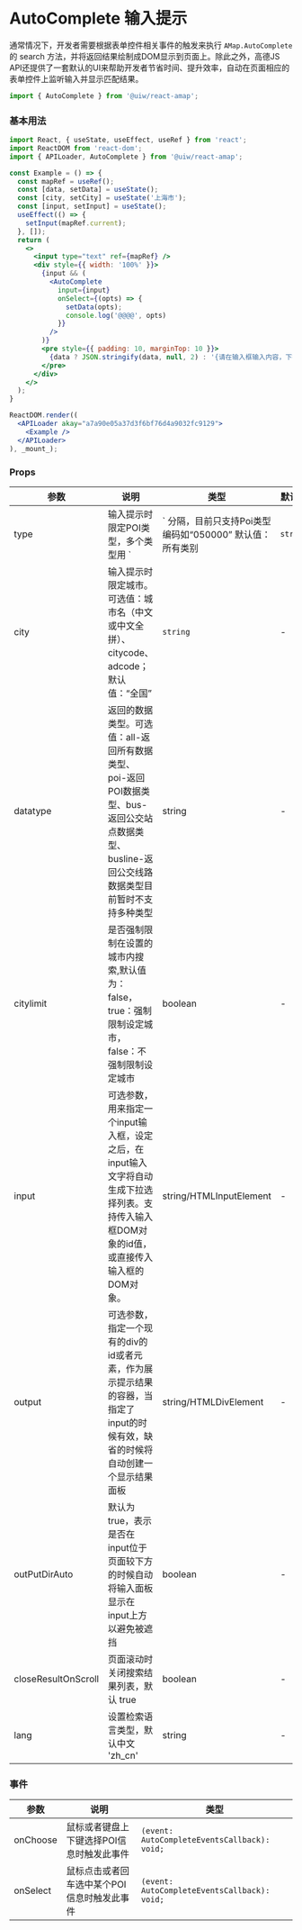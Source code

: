 AutoComplete 输入提示
===

通常情况下，开发者需要根据表单控件相关事件的触发来执行 `AMap.AutoComplete` 的 search 方法，并将返回结果绘制成DOM显示到页面上。除此之外，高德JS API还提供了一套默认的UI来帮助开发者节省时间、提升效率，自动在页面相应的表单控件上监听输入并显示匹配结果。

```jsx
import { AutoComplete } from '@uiw/react-amap';
```

### 基本用法

<!--rehype:bgWhite=true&noScroll=true&codeSandbox=true&codePen=true-->
```jsx
import React, { useState, useEffect, useRef } from 'react';
import ReactDOM from 'react-dom';
import { APILoader, AutoComplete } from '@uiw/react-amap';

const Example = () => {
  const mapRef = useRef();
  const [data, setData] = useState();
  const [city, setCity] = useState('上海市');
  const [input, setInput] = useState();
  useEffect(() => {
    setInput(mapRef.current);
  }, []);
  return (
    <>
      <input type="text" ref={mapRef} />
      <div style={{ width: '100%' }}>
        {input && (
          <AutoComplete
            input={input}
            onSelect={(opts) => {
              setData(opts);
              console.log('@@@@', opts)
            }}
          />
        )}
        <pre style={{ padding: 10, marginTop: 10 }}>
          {data ? JSON.stringify(data, null, 2) : '{请在输入框输入内容，下拉列表选择...}'}
        </pre>
      </div>
    </>
  );
}

ReactDOM.render((
  <APILoader akay="a7a90e05a37d3f6bf76d4a9032fc9129">
    <Example />
  </APILoader>
), _mount_);
```

### Props

| 参数 | 说明 | 类型 | 默认值 |
|--------- |-------- |--------- |-------- |
| type | 输入提示时限定POI类型，多个类型用 `|` 分隔，目前只支持Poi类型编码如“050000” 默认值：所有类别 | `string` | - |
| city | 输入提示时限定城市。可选值：城市名（中文或中文全拼）、citycode、adcode；默认值：“全国” | `string` | - |
| datatype | 返回的数据类型。可选值：all-返回所有数据类型、poi-返回POI数据类型、bus-返回公交站点数据类型、busline-返回公交线路数据类型目前暂时不支持多种类型 | string | - |
| citylimit | 是否强制限制在设置的城市内搜索,默认值为：false，true：强制限制设定城市，false：不强制限制设定城市 | boolean | - |
| input | 可选参数，用来指定一个input输入框，设定之后，在input输入文字将自动生成下拉选择列表。支持传入输入框DOM对象的id值，或直接传入输入框的DOM对象。 | string/HTMLInputElement | - |
| output | 可选参数，指定一个现有的div的id或者元素，作为展示提示结果的容器，当指定了input的时候有效，缺省的时候将自动创建一个显示结果面板 | string/HTMLDivElement | - |
| outPutDirAuto | 默认为true，表示是否在input位于页面较下方的时候自动将输入面板显示在input上方以避免被遮挡 | boolean | - |
| closeResultOnScroll | 页面滚动时关闭搜索结果列表，默认 true | boolean | - |
| lang | 设置检索语言类型，默认中文 'zh_cn' | string | - |

### 事件

| 参数 | 说明 | 类型 |
| ---- | ---- | ---- |
| onChoose | 鼠标或者键盘上下键选择POI信息时触发此事件 | `(event: AutoCompleteEventsCallback): void;` |
| onSelect | 鼠标点击或者回车选中某个POI信息时触发此事件 | `(event: AutoCompleteEventsCallback): void;` |